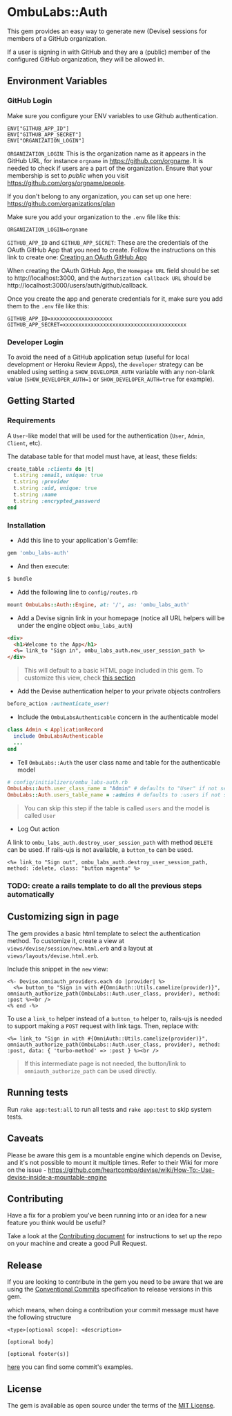 # OmbuLabs::Auth

This gem provides an easy way to generate new (Devise) sessions for members of a GitHub organization.

If a user is signing in with GitHub and they are a (public) member of the configured GitHub organization, they will be allowed in.

## Environment Variables

### GitHub Login

Make sure you configure your ENV variables to use Github authentication.

```
ENV["GITHUB_APP_ID"]
ENV["GITHUB_APP_SECRET"]
ENV["ORGANIZATION_LOGIN"]
```

`ORGANIZATION_LOGIN`: This is the organization name as it appears in the GitHub URL, for instance `orgname` in https://github.com/orgname. It is needed to check if users are a part of the organization. Ensure that your membership is set to _public_ when you visit https://github.com/orgs/orgname/people.

If you don't belong to any organization, you can set up one here: https://github.com/organizations/plan

Make sure you add your organization to the `.env` file like this:

```
ORGANIZATION_LOGIN=orgname
```

`GITHUB_APP_ID` and `GITHUB_APP_SECRET`: These are the credentials of the OAuth GitHub App that you need to create. Follow the instructions on this link to create one: [Creating an OAuth GitHub App](https://docs.github.com/en/developers/apps/building-oauth-apps/creating-an-oauth-app)

When creating the OAuth GitHub App, the `Homepage URL` field should be set to http://localhost:3000, and the `Authorization callback URL` should be http://localhost:3000/users/auth/github/callback.

Once you create the app and generate credentials for it, make sure you add them to the `.env` file like this:

```
GITHUB_APP_ID=xxxxxxxxxxxxxxxxxxxx
GITHUB_APP_SECRET=xxxxxxxxxxxxxxxxxxxxxxxxxxxxxxxxxxxxxxxx
```

### Developer Login

To avoid the need of a GitHub application setup (useful for local development or Heroku Review Apps), the `developer` strategy can be enabled using setting a `SHOW_DEVELOPER_AUTH` variable with any non-blank value (`SHOW_DEVELOPER_AUTH=1` or `SHOW_DEVELOPER_AUTH=true` for example).

## Getting Started

### Requirements

A `User`-like model that will be used for the authentication (`User`, `Admin`, `Client`, etc).

The database table for that model must have, at least, these fields:

```rb
create_table :clients do |t|
  t.string :email, unique: true
  t.string :provider
  t.string :uid, unique: true
  t.string :name
  t.string :encrypted_password
end
```

### Installation

- Add this line to your application's Gemfile:

```ruby
gem 'ombu_labs-auth'
```

- And then execute:

```bash
$ bundle
```

- Add the following line to `config/routes.rb`

```ruby
mount OmbuLabs::Auth::Engine, at: '/', as: 'ombu_labs_auth'
```

- Add a Devise signin link in your homepage (notice all URL helpers will be under the engine object `ombu_labs_auth`)

```html
<div>
  <h1>Welcome to the App</h1>
  <%= link_to "Sign in", ombu_labs_auth.new_user_session_path %>
</div>
```

> This will default to a basic HTML page included in this gem. To customize this view, check [this section](#customizing-sign-in-page)

- Add the Devise authentication helper to your private objects controllers

```rb
before_action :authenticate_user!
```

- Include the `OmbuLabsAuthenticable` concern in the authenticable model

```rb
class Admin < ApplicationRecord
  include OmbuLabsAuthenticable
  ...
end
```

- Tell `OmbuLabs::Auth` the user class name and table for the authenticable model

```rb
# config/initializers/ombu_labs-auth.rb
OmbuLabs::Auth.user_class_name = "Admin" # defaults to "User" if not set
OmbuLabs::Auth.users_table_name = :admins # defaults to :users if not set
```

> You can skip this step if the table is called `users` and the model is called `User`

- Log Out action

A link to `ombu_labs_auth.destroy_user_session_path` with method `DELETE` can be used. If rails-ujs is not available, a `button_to` can be used.

```
<%= link_to "Sign out", ombu_labs_auth.destroy_user_session_path, method: :delete, class: "button magenta" %>
```

### TODO: create a rails template to do all the previous steps automatically

## Customizing sign in page

The gem provides a basic html template to select the authentication method. To customize it, create a view at `views/devise/session/new.html.erb` and a layout at `views/layouts/devise.html.erb`.

Include this snippet in the `new` view:

```
<%- Devise.omniauth_providers.each do |provider| %>
  <%= button_to "Sign in with #{OmniAuth::Utils.camelize(provider)}", omniauth_authorize_path(OmbuLabs::Auth.user_class, provider), method: :post %><br />
<% end -%>
```

To use a `link_to` helper instead of a `button_to` helper to, rails-ujs is needed to support making a `POST` request with link tags. Then, replace with:

```
<%= link_to "Sign in with #{OmniAuth::Utils.camelize(provider)}", omniauth_authorize_path(OmbuLabs::Auth.user_class, provider), method: :post, data: { 'turbo-method' => :post } %><br />
```

> If this intermediate page is not needed, the button/link to `omniauth_authorize_path` can be used directly.

## Running tests

Run `rake app:test:all` to run all tests and `rake app:test` to skip system tests.

## Caveats

Please be aware this gem is a mountable engine which depends on Devise, and it's not possible to mount it multiple times. Refer to their Wiki for more on the issue - https://github.com/heartcombo/devise/wiki/How-To:-Use-devise-inside-a-mountable-engine

## Contributing

Have a fix for a problem you've been running into or an idea for a new feature you think would be useful?

Take a look at the [Contributing document](https://github.com/fastruby/ombu_labs-auth/blob/main/CONTRIBUTING.md) for instructions to set up the repo on your machine and create a good Pull Request.

## Release

If you are looking to contribute in the gem you need to be aware that we are using the [Conventional Commits](https://www.conventionalcommits.org/en/v1.0.0/#summary) specification to release versions in this gem.

which means, when doing a contribution your commit message must have the following structure

```git
<type>[optional scope]: <description>

[optional body]

[optional footer(s)]
```

[here](https://www.conventionalcommits.org/en/v1.0.0/#examples) you can find some commit's examples.

## License

The gem is available as open source under the terms of the [MIT License](https://opensource.org/licenses/MIT).
